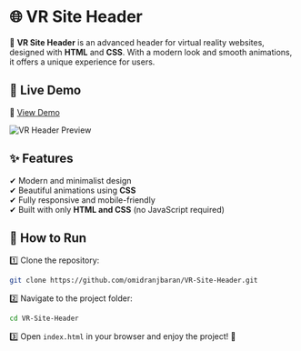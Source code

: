 # 🌐 VR Site Header

🚀 **VR Site Header** is an advanced header for virtual reality websites, designed with **HTML** and **CSS**. With a modern look and smooth animations, it offers a unique experience for users.

## 🎥 Live Demo
🔗 [View Demo](https://omidranjbaran.github.io/VR-Site-Header/)  

![VR Header Preview](https://raw.githubusercontent.com/omidranjbaran/VR-Site-Header/main/demo.gif)

## ✨ Features  
✔ Modern and minimalist design  
✔ Beautiful animations using **CSS**  
✔ Fully responsive and mobile-friendly  
✔ Built with only **HTML and CSS** (no JavaScript required)


## 🚀 How to Run  
1️⃣ Clone the repository:  
```bash
git clone https://github.com/omidranjbaran/VR-Site-Header.git
```
2️⃣ Navigate to the project folder:  
```bash
cd VR-Site-Header
```
3️⃣ Open `index.html` in your browser and enjoy the project! 🎉
